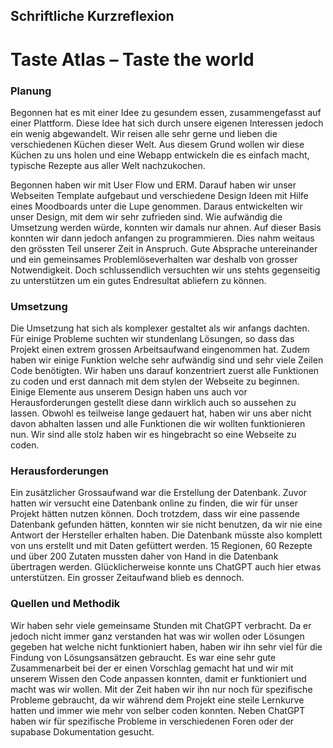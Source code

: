 ## Schriftliche Kurzreflexion
# Taste Atlas – Taste the world

### Planung
Begonnen hat es mit einer Idee zu gesundem essen, zusammengefasst auf einer Plattform. Diese Idee hat sich durch unsere eigenen Interessen jedoch ein wenig abgewandelt. Wir reisen alle sehr gerne und lieben die verschiedenen Küchen dieser Welt. Aus diesem Grund wollen wir diese Küchen zu uns holen und eine Webapp entwickeln die es einfach macht, typische Rezepte aus aller Welt nachzukochen.

Begonnen haben wir mit User Flow und ERM. Darauf haben wir unser Webseiten Template aufgebaut und verschiedene Design Ideen mit Hilfe eines Moodboards unter die Lupe genommen. Daraus entwickelten wir unser Design, mit dem wir sehr zufrieden sind. Wie aufwändig die Umsetzung werden würde, konnten wir damals nur ahnen. Auf dieser Basis konnten wir dann jedoch anfangen zu programmieren. Dies nahm weitaus den grössten Teil unserer Zeit in Anspruch. Gute Absprache untereinander und ein gemeinsames Problemlöseverhalten war deshalb von grosser Notwendigkeit. Doch schlussendlich versuchten wir uns stehts gegenseitig zu unterstützen um ein gutes Endresultat abliefern zu können.

### Umsetzung
Die Umsetzung hat sich als komplexer gestaltet als wir anfangs dachten. Für einige Probleme suchten wir stundenlang Lösungen, so dass das Projekt einen extrem grossen Arbeitsaufwand eingenommen hat. Zudem haben wir einige Funktion welche sehr aufwändig sind und sehr viele Zeilen Code benötigten. Wir haben uns darauf konzentriert zuerst alle Funktionen zu coden und erst dannach mit dem stylen der Webseite zu beginnen. Einige Elemente aus unserem Design haben uns auch vor Herausforderungen gestellt diese dann wirklich auch so aussehen zu lassen. Obwohl es teilweise lange gedauert hat, haben wir uns aber nicht davon abhalten lassen und alle Funktionen die wir wollten funktionieren nun. Wir sind alle stolz haben wir es hingebracht so eine Webseite zu coden.

### Herausforderungen
Ein zusätzlicher Grossaufwand war die Erstellung der Datenbank. Zuvor hatten wir versucht eine Datenbank online zu finden, die wir für unser Projekt hätten nutzen können. Doch trotzdem, dass wir eine passende Datenbank gefunden hätten, konnten wir sie nicht benutzen, da wir nie eine Antwort der Hersteller erhalten haben.  Die Datenbank müsste also komplett von uns erstellt und mit Daten gefüttert werden. 15 Regionen, 60 Rezepte und über 200 Zutaten mussten daher von Hand in die Datenbank übertragen werden. Glücklicherweise konnte uns ChatGPT auch hier etwas unterstützen. Ein grosser Zeitaufwand blieb es dennoch. 

### Quellen und Methodik
Wir haben sehr viele gemeinsame Stunden mit ChatGPT verbracht. Da er jedoch nicht immer ganz verstanden hat was wir wollen oder Lösungen gegeben hat welche nicht funktioniert haben, haben wir ihn sehr viel für die Findung von Lösungsansätzen gebraucht. Es war eine sehr gute Zusammenarbeit bei der er einen Vorschlag gemacht hat und wir mit unserem Wissen den Code anpassen konnten, damit er funktioniert und macht was wir wollen. Mit der Zeit haben wir ihn nur noch für spezifische Probleme gebraucht, da wir während dem Projekt eine steile Lernkurve hatten und immer wie mehr von selber coden konnten. Neben ChatGPT haben wir für spezifische Probleme in verschiedenen Foren oder der supabase Dokumentation gesucht. 


